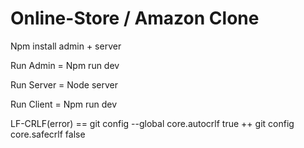 # Online-Store / Amazon Clone

Npm install  admin + server 

Run Admin = Npm run dev

Run Server = Node server

Run Client = Npm run dev

LF-CRLF(error) == git config --global core.autocrlf true   ++  git config core.safecrlf false
